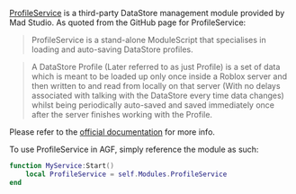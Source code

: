 [ProfileService](https://github.com/MadStudioRoblox/ProfileService) is a third-party DataStore management module provided by Mad Studio. As quoted from the GitHub page for ProfileService:

> ProfileService is a stand-alone ModuleScript that specialises in loading and auto-saving DataStore profiles.

> A DataStore Profile (Later referred to as just Profile) is a set of data which is meant to be loaded up only once inside a Roblox server and then written to and read from locally on that server (With no delays associated with talking with the DataStore every time data changes) whilst being periodically auto-saved and saved immediately once after the server finishes working with the Profile.

Please refer to the [official documentation](https://madstudioroblox.github.io/ProfileService/) for more info.

To use ProfileService in AGF, simply reference the module as such:

```lua
function MyService:Start()
	local ProfileService = self.Modules.ProfileService
end
```